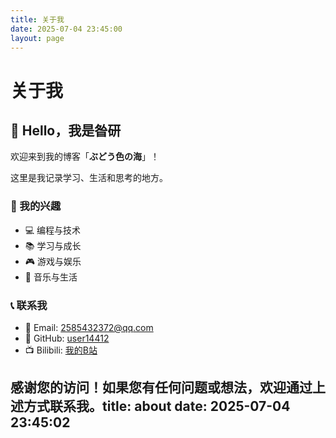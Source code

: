 ```yaml
---
title: 关于我
date: 2025-07-04 23:45:00
layout: page
---
```


# 关于我

## 👋 Hello，我是昝研

欢迎来到我的博客「**ぶどう色の海**」！

这里是我记录学习、生活和思考的地方。

### 🎯 我的兴趣

- 💻 编程与技术
- 📚 学习与成长
- 🎮 游戏与娱乐
- 🎵 音乐与生活

### 📞 联系我

- 📧 Email: [2585432372@qq.com](mailto:2585432372@qq.com)
- 🐙 GitHub: [user14412](https://github.com/user14412)
- 📺 Bilibili: [我的B站](https://space.bilibili.com)

感谢您的访问！如果您有任何问题或想法，欢迎通过上述方式联系我。title: about
date: 2025-07-04 23:45:02
---
